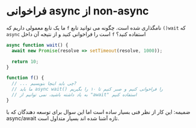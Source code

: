 
# فراخوانی async از non-async

ما یک تابع معمولی داریم که `f` نامگذاری شده است. چگونه می توانید تابع `()wait` که `async` است را فراخوانی کنید و از نتیجه آن داخل `f` استفاده کنید؟

```js
async function wait() {
  await new Promise(resolve => setTimeout(resolve, 1000));

  return 10;
}

function f() {
  // ... چی باید اینچا بنویسیم?
  // ما باید async wait() را فراخوانی کنیم و صبر کنیم تا ۱۰ را بگیریم
  // به یاد داشته باشید، نمی توانیم از "await" استفاده کنیم
}
```

ضمیمه: این کار از نظر فنی بسیار ساده است اما این سوال برای توسعه دهندگان که با async/await تازه آشنا شده اند بسیار متداول است.
